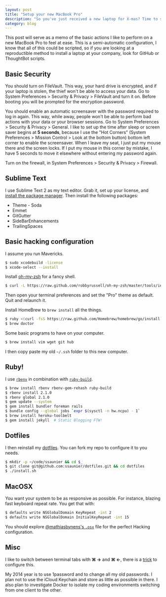 ```yaml
---
layout: post
title: "Setup your new MacBook Pro"
description: "So you've just received a new laptop for X-mas? Time to set it up!"
category: blog
---
```


This post will serve as a memo of the basic actions I like to perform on a new MacBook Pro to feel at ease. This is a semi-automatic configuration, I know that all of this could be scripted, so if you are looking at a reproductible method to install a laptop at your company, look for GitHub or ThoughtBot scripts.

## Basic Security

You should turn on FileVault. This way, your hard drive is encrypted, and if your laptop is stolen, the thief won't be able to access your data. Go to System Preferences > Security & Privacy > FileVault and turn it on. Before booting you will be prompted for the encryption password.

You should enable an automatic screensaver with the password required to log in again. This way, while away, people won't be able to perform bad actions with your data or your browser sessions. Go to System Preferences > Security & Privacy > General. I like to set up the time after sleep or screen saver begins at **5 seconds**, because I use the "Hot Corners" (System Preferences > Mission Control > Look at the bottom button) bottom left corner to enable the screensaver. When I leave my seat, I just put my mouse there and the screen locks. If I put my mouse in this corner by mistake, I have 5 seconds to move it elsewhere without entering my password again.

Turn on the firewall, in System Preferences > Security & Privacy > Firewall.

## Sublime Text

I use Sublime Text 2 as my text editor. Grab it, set up your license, and [install the package manager](https://sublime.wbond.net/installation#st2). Then install the following packages:

- Theme - Soda
- Emmet
- GitGutter
- SideBarEnhancements
- TrailingSpaces

## Basic hacking configuration

I assume you run Mavericks.

```bash
$ sudo xcodebuild -license
$ xcode-select --install
```

Install [oh-my-zsh](https://github.com/robbyrussell/oh-my-zsh) for a fancy shell.

```bash
$ curl -L https://raw.github.com/robbyrussell/oh-my-zsh/master/tools/install.sh | sh
```

Then open your terminal preferences and set the "Pro" theme as default. Quit and relaunch it.

Install HomeBrew to `brew install` all the things.

```bash
$ ruby <(curl -fsS https://raw.github.com/Homebrew/homebrew/go/install)
$ brew doctor
```

Some basic programs to have on your computer.

```bash
$ brew install vim wget git hub
```

I then copy paste my old `~/.ssh` folder to this new computer.


## Ruby!

I use [`rbenv`](https://github.com/sstephenson/rbenv) in combination with
[`ruby-build`](https://github.com/sstephenson/ruby-build).

```bash
$ brew install rbenv rbenv-gem-rehash ruby-build
$ rbenv install 2.1.0
$ rbenv global 2.1.0
$ gem update --system
$ gem install bundler foreman rails
$ bundle config --global jobs `expr $(sysctl -n hw.ncpu) - 1`
$ brew install heroku-toolbelt
$ gem install jekyll  # Static Blogging FTW!
```

## Dotfiles

I then reinstall my [dotfiles](http://github.com/ssaunier/dotfiles). You can fork
my repo to configure it to you needs.

```bash
$ mkdir -p ~/code/ssaunier && cd $_
$ git clone git@github.com:ssaunier/dotfiles.git && cd dotfiles
$ ./install.sh
```

## MacOSX

You want your system to be as responsive as possible. For instance, blazing
fast keyboard repeat rate. You get that with:

```bash
$ defaults write NSGlobalDomain KeyRepeat -int 2
$ defaults write NSGlobalDomain InitialKeyRepeat -int 15
```

You should explore [@mathiasbynens's `.osx`](https://github.com/mathiasbynens/dotfiles/blob/master/.osx)
file for the perfect Hacking configuration.

## Misc

I like to switch between terminal tabs with **⌘ →** and **⌘ ←**, there is a
[trick](http://superuser.com/a/54004) to configure this.

My 2014 year is to use 1password and to change all my old passwords. I plan not to
use the iCloud Keychain and store as little as possible in there. I also plan to
investigate Docker to isolate my coding environments switching from one client to
the other.
